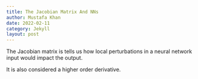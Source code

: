 ```yaml
---
title: The Jacobian Matrix And NNs
author: Mustafa Khan
date: 2022-02-11
category: Jekyll
layout: post
---
```


The Jacobian matrix is tells us how local perturbations in a neural network input would impact the output.

It is also considered a higher order derivative.
